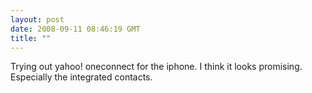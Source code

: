 ```yaml
---
layout: post
date: 2008-09-11 08:46:19 GMT
title: ""
---
```

Trying out yahoo! oneconnect for the iphone. I think it looks promising. Especially the integrated contacts.